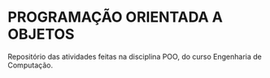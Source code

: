 # PROGRAMAÇÃO ORIENTADA A OBJETOS

Repositório das atividades feitas na disciplina POO, do curso Engenharia de Computação.
